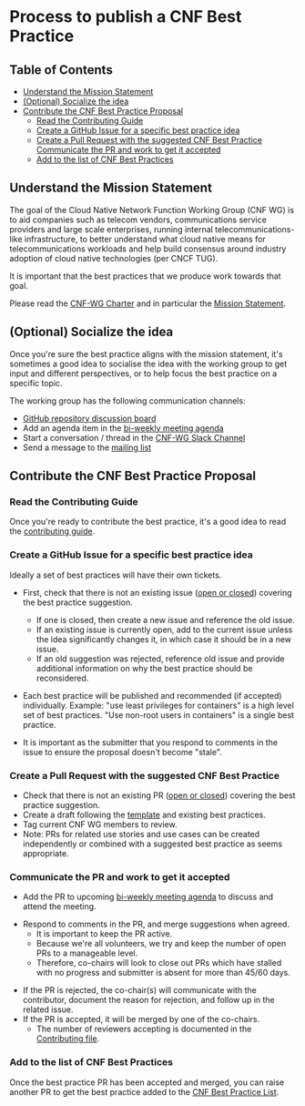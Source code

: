# Process to publish a CNF Best Practice

## Table of Contents

* [Understand the Mission Statement](#understand-the-mission-statement)
* [(Optional) Socialize the idea](#optional-socialize-the-idea)
* [Contribute the CNF Best Practice Proposal](#contribute-the-cnf-best-practice-proposal)
  * [Read the Contributing Guide](#read-the-contributing-guide)
  * [Create a GitHub Issue for a specific best practice idea](#create-a-github-issue-for-a-specific-best-practice-idea)
  * [Create a Pull Request with the suggested CNF Best Practice](#create-a-pull-request-with-the-suggested-cnf-best-practice)
[Communicate the PR and work to get it accepted](#communicate-the-pr-and-work-to-get-it-accepted)
  * [Add to the list of CNF Best Practices](#add-to-the-list-of-cnf-best-practices)

## Understand the Mission Statement

The goal of the Cloud Native Network Function Working Group (CNF WG) is to aid companies such as telecom vendors, communications service providers and large scale enterprises, running internal telecommunications-like infrastructure, to better understand what cloud native means for telecommunications workloads and help build consensus around industry adoption of cloud native technologies (per CNCF TUG).

It is important that the best practices that we produce work towards that goal.

Please read the [CNF-WG Charter](../../charter.md) and in particular the [Mission Statement](../../charter.md#mission-statement).

## (Optional) Socialize the idea

Once you're sure the best practice aligns with the mission statement, it's sometimes a good idea to socialise the idea with the working group to get input and different perspectives, or to help focus the best practice on a specific topic.

The working group has the following communication channels:

* [GitHub repository discussion board](https://github.com/cncf/cnf-wg/discussions)
* Add an agenda item in the [bi-weekly meeting agenda](https://docs.google.com/document/d/1YFimQftjkTUsxNGTsKdakvP7cJtJgCTqViH2kwJOrsc/edit#)
* Start a conversation / thread in the [CNF-WG Slack Channel](https://cloud-native.slack.com/archives/C01F1LVAQCC)
* Send a message to the [mailing list](https://lists.cncf.io/g/cnf-wg)

## Contribute the CNF Best Practice Proposal

### Read the Contributing Guide

Once you're ready to contribute the best practice, it's a good idea to read the [contributing guide](../../CONTRIBUTING.md#how-to-contribute).

### Create a GitHub Issue for a specific best practice idea

Ideally a set of best practices will have their own tickets.

* First, check that there is not an existing issue ([open or closed](https://github.com/cncf/cnf-wg/issues?q=is%3Aissue)) covering the best practice suggestion.
  * If one is closed, then create a new issue and reference the old issue.
  * If an existing issue is currently open, add to the current issue unless the idea significantly changes it, in which case it should be in a new issue.
  * If an old suggestion was rejected, reference old issue and provide additional information on why the best practice should be reconsidered.

* Each best practice will be published and recommended (if accepted) individually.
  Example: "use least privileges for containers" is a high level set of best practices.  "Use non-root users in containers" is a single best practice.
* It is important as the submitter that you respond to comments in the issue to ensure the proposal doesn't become "stale".

### Create a Pull Request with the suggested CNF Best Practice

* Check that there is not an existing PR ([open or closed](https://github.com/cncf/cnf-wg/pulls?q=is%3Apr)) covering the best practice suggestion.
* Create a draft following the [template](NNNN-cbpp-template.md) and existing best practices.
* Tag current CNF WG members to review.
* Note: PRs for related use stories and use cases can be created independently or combined with a suggested best practice as seems appropriate.

### Communicate the PR and work to get it accepted

<!-- IDEA: Use welcome bot for first time contributors e.g. https://github.com/apps/the-welcome-bot -->

* Add the PR to upcoming [bi-weekly meeting agenda](https://docs.google.com/document/d/1YFimQftjkTUsxNGTsKdakvP7cJtJgCTqViH2kwJOrsc/edit#) to discuss and attend the meeting.
<!-- Idea: add checklist item “added PR to bi-weekly agenda” to PR Template https://github.com/cncf/cnf-wg/blob/main/.github/PULL_REQUEST_TEMPLATE/pull_request_template.md -->
<!-- Idea: respond to 1st contributors with additional steps / details -->
* Respond to comments in the PR, and merge suggestions when agreed.
  * It is important to keep the PR active.
  * Because we're all volunteers, we try and keep the number of open PRs to a manageable level.
  * Therefore, co-chairs will look to close out PRs which have stalled with no progress and submitter is absent for more than 45/60 days.
<!-- IDEA: Include the stale bot into the repository e.g. https://github.com/probot/stale -->
* If the PR is rejected, the co-chair(s) will communicate with the contributor, document the reason for rejection, and follow up in the related issue.
* If the PR is accepted, it will be merged by one of the co-chairs.
  * The number of reviewers accepting is documented in the [Contributing file](https://github.com/cncf/cnf-wg/blob/main/CONTRIBUTING.md#steps-to-accept-a-pr).

### Add to the list of CNF Best Practices

Once the best practice PR has been accepted and merged, you can raise another PR to get the best practice added to the [CNF Best Practice List](../best_cnf_dev.md).
